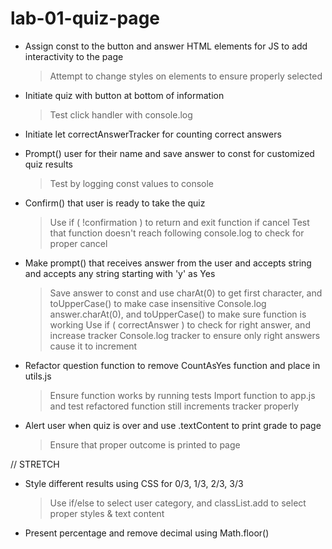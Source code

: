 # lab-01-quiz-page

- Assign const to the button and answer HTML elements for JS to add interactivity to the page
  > Attempt to change styles on elements to ensure properly selected

- Initiate quiz with button at bottom of information
  > Test click handler with console.log

- Initiate let correctAnswerTracker for counting correct answers

- Prompt() user for their name and save answer to const for customized quiz results
  > Test by logging const values to console

- Confirm() that user is ready to take the quiz
  > Use if ( !confirmation ) to return and exit function if cancel
  > Test that function doesn't reach following console.log to check for proper cancel

- Make prompt() that receives answer from the user and accepts string and accepts any string starting with 'y' as Yes
  > Save answer to const and use charAt(0) to get first character, and toUpperCase() to make case insensitive
  > Console.log answer.charAt(0), and toUpperCase() to make sure function is working
  > Use if ( correctAnswer ) to check for right answer, and increase tracker
  > Console.log tracker to ensure only right answers cause it to increment

- Refactor question function to remove CountAsYes function and place in utils.js
  > Ensure function works by running tests
  > Import function to app.js and test refactored function still increments tracker properly

- Alert user when quiz is over and use .textContent to print grade to page
  > Ensure that proper outcome is printed to page

// STRETCH

- Style different results using CSS for 0/3, 1/3, 2/3, 3/3
  > Use if/else to select user category, and classList.add to select proper styles & text content

- Present percentage and remove decimal using Math.floor()
